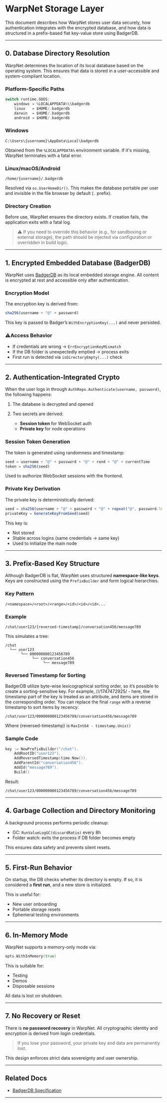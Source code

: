 # WarpNet Storage Layer

This document describes how WarpNet stores user data securely, how authentication integrates with the encrypted 
database, and how data is structured in a prefix-based flat key-value store using BadgerDB.

---

## 0. Database Directory Resolution

WarpNet determines the location of its local database based on the operating system. 
This ensures that data is stored in a user-accessible and system-compliant location.

### Platform-Specific Paths

```go
switch runtime.GOOS:
    windows → %LOCALAPPDATA%\\badgerdb
    linux   → $HOME/.badgerdb
    darwin  → $HOME/.badgerdb
    android → $HOME/.badgerdb
```

### Windows

```text
C:\Users\{username}\AppData\Local\badgerdb
```

Obtained from the `%LOCALAPPDATA%` environment variable. If it's missing, WarpNet terminates with a fatal error.

### Linux/macOS/Android

```text
/home/{username}/.badgerdb
```

Resolved via `os.UserHomeDir()`. This makes the database portable per user and invisible in the file browser 
by default (`.` prefix).

### Directory Creation

Before use, WarpNet ensures the directory exists.
If creation fails, the application exits with a fatal log.

> ⚠️ If you need to override this behavior (e.g., for sandboxing or external storage), the path should be 
> injected via configuration or overridden in build logic.

---

## 1. Encrypted Embedded Database (BadgerDB)

WarpNet uses [BadgerDB](https://github.com/dgraph-io/badger) as its local embedded storage engine. All content is encrypted at rest and 
accessible only after authentication.

### Encryption Model

The encryption key is derived from:

```javascript
sha256(username + "@" + password)
```

This key is passed to Badger’s `WithEncryptionKey(...)` and never persisted.

### ⚠Access Behavior

* If credentials are wrong → `ErrEncryptionKeyMismatch`
* If the DB folder is unexpectedly emptied → process exits
* First run is detected via `isDirectoryEmpty(...)` check

---

## 2. Authentication-Integrated Crypto

When the user logs in through `AuthRepo.Authenticate(username, password)`, the following happens:

1. The database is decrypted and opened
2. Two secrets are derived:

    * **Session token** for WebSocket auth
    * **Private key** for node operations

### Session Token Generation

The token is generated using randomness and timestamp:

```javascript
seed = username + "@" + password + "@" + rand + "@" + currentTime
token = sha256(seed)
```

Used to authorize WebSocket sessions with the frontend.

### Private Key Derivation

The private key is deterministically derived:

```javascript
seed = sha256(username + "@" + password + "@" + repeat("@", password.length))
privateKey = GenerateKeyFromSeed(seed)
```

This key is:

* Not stored
* Stable across logins (same credentials → same key)
* Used to initialize the main node

---

## 3. Prefix-Based Key Structure

Although BadgerDB is flat, WarpNet uses structured **namespace-like keys**. 
Keys are constructed using the `PrefixBuilder` and form logical hierarchies.

### Key Pattern

```text
/<namespace>/<root>/<range>/<id>/<id>/<id>...
```

### Example

```text
/chat/user123/{reversed-timestamp}/conversation456/message789
```

This simulates a tree:

```
/chat
  └── user123
       └── 000000000123456789
            └── conversation456
                 └── message789
```

### Reversed Timestamp for Sorting

BadgerDB utilize byte-wise lexicographical sorting order, so it’s possible to create a sorting-sensitive key. 
For example, /<namespace>/<root>/1747472925/<id> - here, the timestamp part of the key 
is treated as an attribute, and items are stored in the corresponding order.
You can replace the final `range` with a reverse timestamp to sort items by recency:

```text
/chat/user123/000000000123456789/conversation456/message789
```

Where {reversed-timestamp} is `MaxInt64 - timestamp.Unix()`

### Sample Code

```go
key := NewPrefixBuilder("/chat").
    AddRootID("user123").
    AddReversedTimestamp(time.Now()).
    AddParentId("conversation456").
    AddId("message789").
    Build()
```

Result:

```text
/chat/user123/000000000123456789/conversation456/message789
```

---

## 4. Garbage Collection and Directory Monitoring

A background process performs periodic cleanup:

* GC: `RunValueLogGC(discardRatio)` every 8h
* Folder watch: exits the process if DB folder becomes empty

This ensures data safety and prevents silent resets.

---

## 5. First-Run Behavior

On startup, the DB checks whether its directory is empty. If so, it is considered a **first run**, 
and a new store is initialized.

This is useful for:

* New user onboarding
* Portable storage resets
* Ephemeral testing environments

---

## 6. In-Memory Mode

WarpNet supports a memory-only mode via:

```go
opts.WithInMemory(true)
```

This is suitable for:

* Testing
* Demos
* Disposable sessions

All data is lost on shutdown.

---

## 7. No Recovery or Reset

There is **no password recovery** in WarpNet. All cryptographic identity and encryption is derived from 
login credentials.

> If you lose your password, your private key and data are permanently lost.

This design enforces strict data sovereignty and user ownership.

---
## Related Docs

- [BadgerDB Specification](https://docs.hypermode.com/badger/overview)

---